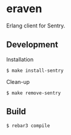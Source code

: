 eraven
=====

Erlang client for Sentry.

Development
-----

Installation

    $ make install-sentry

Clean-up

    $ make remove-sentry

Build
-----

    $ rebar3 compile
